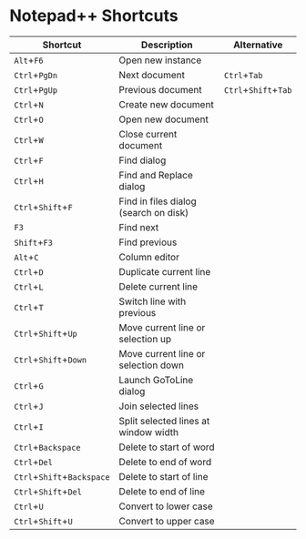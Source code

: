 # Notepad++ Shortcuts

| Shortcut                   | Description                           | Alternative          |
| ---                        | ---                                   | ---                  |
| `Alt`+`F6`                 | Open new instance                     |                      |
| `Ctrl`+`PgDn`              | Next document                         | `Ctrl`+`Tab`         |
| `Ctrl`+`PgUp`              | Previous document                     | `Ctrl`+`Shift`+`Tab` |
| `Ctrl`+`N`                 | Create new document                   |                      |
| `Ctrl`+`O`                 | Open new document                     |                      |
| `Ctrl`+`W`                 | Close current document                |                      |
| `Ctrl`+`F`                 | Find dialog                           |                      |
| `Ctrl`+`H`                 | Find and Replace dialog               |                      |
| `Ctrl`+`Shift`+`F`         | Find in files dialog (search on disk) |                      |
| `F3`                       | Find next                             |                      |
| `Shift`+`F3`               | Find previous                         |                      |
| `Alt`+`C`                  | Column editor                         |                      |
| `Ctrl`+`D`                 | Duplicate current line                |                      |
| `Ctrl`+`L`                 | Delete current line                   |                      |
| `Ctrl`+`T`                 | Switch line with previous             |                      |
| `Ctrl`+`Shift`+`Up`        | Move current line or selection up     |                      |
| `Ctrl`+`Shift`+`Down`      | Move current line or selection down   |                      |
| `Ctrl`+`G`                 | Launch GoToLine dialog                |                      |
| `Ctrl`+`J`                 | Join selected lines                   |                      |
| `Ctrl`+`I`                 | Split selected lines at window width  |                      |
| `Ctrl`+`Backspace`         | Delete to start of word               |                      |
| `Ctrl`+`Del`               | Delete to end of word                 |                      |
| `Ctrl`+`Shift`+`Backspace` | Delete to start of line               |                      |
| `Ctrl`+`Shift`+`Del`       | Delete to end of line                 |                      |
| `Ctrl`+`U`                 | Convert to lower case                 |                      |
| `Ctrl`+`Shift`+`U`         | Convert to upper case                 |                      |
<br>
